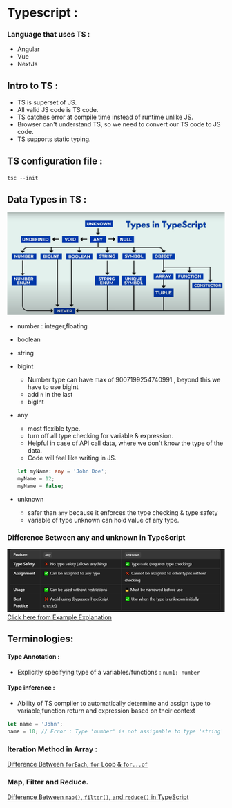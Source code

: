 # Typescript :

### Language that uses TS :

- Angular
- Vue
- NextJs

## Intro to TS :

- TS is superset of JS.
- All valid JS code is TS code.
- TS catches error at compile time instead of runtime unlike JS.
- Browser can't understand TS, so we need to convert our TS code to JS code.
- TS supports static typing.

## TS configuration file :

`tsc --init`

## Data Types in TS :

![Alt text](images/dataTypes.png)

- number : integer,floating
- boolean
- string
- bigint
  - Number type can have max of 9007199254740991 , beyond this we have to use bigInt
  - add `n` in the last
  - bigInt
- any

  - most flexible type.
  - turn off all type checking for variable & expression.
  - Helpful in case of API call data, where we don't know the type of the data.
  - Code will feel like writing in JS.

  ```ts
  let myName: any = 'John Doe';
  myName = 12;
  myName = false;
  ```

- unknown
  - safer than `any` because it enforces the type checking & type safety
  - variable of type unknown can hold value of any type.

### Difference Between any and unknown in TypeScript

![Alt text](images/any_unknown.png)
[Click here from Example Explanation](./src/4-any_unknown.ts)

## Terminologies:

#### Type Annotation :

- Explicitly specifying type of a variables/functions : `num1: number`

#### Type inference :

- Ability of TS compiler to automatically determine and assign type to variable,function return and expression based on their context

```ts
let name = 'John';
name = 10; // Error : Type 'number' is not assignable to type 'string'
```

### Iteration Method in Array :

[Difference Between `forEach`, `for` Loop & `for...of`](./src/9-different-for-loop.md)

### Map, Filter and Reduce.
[Difference Between `map()`, `filter()`, and `reduce()` in TypeScript](./src/10-map-filter-reduce.md)

